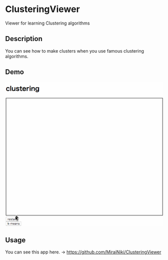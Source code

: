 ClusteringViewer
===
Viewer for learning Clustering algorithms

## Description
You can see how to make clusters when you use famous clustering algorithms.

## Demo
![demo](https://github.com/MiraiNiki/ClusteringViewer/blob/master/demo.gif)

## Usage
You can see this app here. -> https://github.com/MiraiNiki/ClusteringViewer
